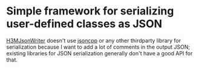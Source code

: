 # Simple framework for serializing user-defined classes as JSON

[H3MJsonWriter](H3MJsonWriter) doesn't use [jsoncpp](https://github.com/open-source-parsers/jsoncpp) or any other thirdparty library for serialization because I want to add a lot of comments in the output JSON; existing libraries for JSON serialization generally don't have a good API for that.
